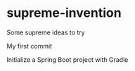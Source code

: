 # supreme-invention
Some supreme ideas to try 

My first commit

Initialize a Spring Boot project with Gradle